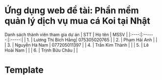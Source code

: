# Ứng dụng web đề tài: Phần mềm quản lý dịch vụ mua cá Koi tại Nhật

Danh sách thành viên tham gia dự án
| STT | Họ tên | MSSV |
|:----:|:------:|:-----:|
| 1. | Lương Thị Bích Hằng| 075305020765 |
| 2. | Phạm Hải Anh | |
| 3. | Nguyễn Hà Nam | 077205011397 |
| 4. | Trần Kim Thành | |
| 5. | Lê Hoài Nam | |
| 6. | Trịnh Bửu Châu | |

# Template
